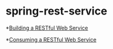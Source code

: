 # spring-rest-service

*[Building a RESTful Web Service](https://github.com/suqun/spring-rest-service/tree/master/Building-RESTful-Web-Service)

*[Consuming a RESTful Web Service](https://github.com/suqun/spring-rest-service/tree/master/Consuming-RESTful-Web-Service)
